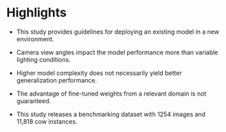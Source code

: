 # Highlights

- This study provides guidelines for deploying an existing model in a new environment.

- Camera view angles impact the model performance more than variable lighting conditions.

- Higher model complexity does not necessarily yield better generalization performance.

- The advantage of fine-tuned weights from a relevant domain is not guaranteed.

- This study releases a benchmarking dataset with 1254 images and 11,818 cow instances.
